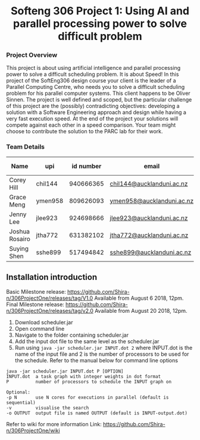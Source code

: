 <h1 align="center">Softeng 306 Project 1: Using AI and parallel processing power to solve difficult problem</h1>

### Project Overview ###
This project is about using artificial intelligence and parallel processing power to solve a difficult scheduling problem. It is about Speed! In this project of the SoftEng306 design course your client is the leader of a Parallel Computing Centre, who needs you to solve a difficult scheduling problem for his parallel computer systems. This client happens to be Oliver Sinnen. The project is well defined and scoped, but the particular challenge of this project are the (possibly) contradicting objectives: developing a solution with a Software Engineering approach and design while having a very fast execution speed. At the end of the project your solutions will compete against each other in a speed comparison. Your team might choose to contribute the solution to the PARC lab for their work.
### Team Details ###
|Name|upi   |id number|email   |github username   |
|--|---|---|---|---|
|Corey Hill|chil144|940666365   |chil144@aucklanduni.ac.nz   |CMH133   |
|Grace Meng|ymen958|809626093   |ymen958@aucklanduni.ac.nz   |Shira-n   |
|Jenny Lee|jlee923|924698666   |jlee923@aucklanduni.ac.nz   |0608jennylee   |
|Joshua Rosairo|jtha772|631382102   |jtha772@aucklanduni.ac.nz   |josh-rosairo   |
|Suying Shen|sshe899|517494842   |sshe899@aucklanduni.ac.nz   |sueyin   |

## Installation introduction ##

Basic Milestone release: https://github.com/Shira-n/306ProjectOne/releases/tag/V1.0 Available from August 6 2018, 12pm.
Final Milestone release: https://github.com/Shira-n/306ProjectOne/releases/tag/v2.0 Available from August 20 2018, 12pm.
1. Download scheduler.jar
2. Open command line
3. Navigate to the folder containing scheduler.jar
4. Add the input dot file to the same level as the scheduler.jar
5. Run using `java -jar scheduler.jar INPUT.dot 2` where INPUT.dot is the name of the input file and 2 is the number of processors to be used for the schedule. Refer to the manual below for command line options

~~~~
java -jar scheduler.jar INPUT.dot P [OPTION]
INPUT.dot  a task graph with integer weights in dot format
P          number of processors to schedule the INPUT graph on

Optional:
-p N       use N cores for executions in parallel (default is sequential)
-v         visualise the search
-o OUTPUT  output file is named OUTPUT (default is INPUT-output.dot)
~~~~

Refer to wiki for more information
Link: https://github.com/Shira-n/306ProjectOne/wiki
